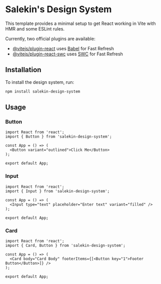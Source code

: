 # Salekin's Design System

This template provides a minimal setup to get React working in Vite with HMR and some ESLint rules.

Currently, two official plugins are available:

- [@vitejs/plugin-react](https://github.com/vitejs/vite-plugin-react/blob/main/packages/plugin-react/README.md) uses [Babel](https://babeljs.io/) for Fast Refresh
- [@vitejs/plugin-react-swc](https://github.com/vitejs/vite-plugin-react-swc) uses [SWC](https://swc.rs/) for Fast Refresh

## Installation

To install the design system, run:

```bash
npm install salekin-design-system
```

## Usage

### Button

```tsx
import React from 'react';
import { Button } from 'salekin-design-system';

const App = () => (
  <Button variant="outlined">Click Me</Button>
);

export default App;
```

### Input

```tsx
import React from 'react';
import { Input } from 'salekin-design-system';

const App = () => (
  <Input type="text" placeholder="Enter text" variant="filled" />
);

export default App;
```

### Card

```tsx
import React from 'react';
import { Card, Button } from 'salekin-design-system';

const App = () => (
  <Card body="Card Body" footerItems={[<Button key="1">Footer Button</Button>]} />
);

export default App;
```
